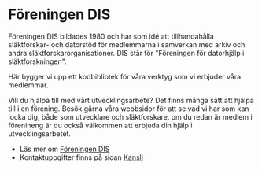 # Föreningen DIS

Föreningen DIS bildades 1980 och har som idé att tillhandahålla släktforskar- och datorstöd för medlemmarna i samverkan med arkiv och andra släktforskarorganisationer.
DIS står för "Föreningen för datorhjälp i släktforskningen".

Här bygger vi upp ett kodbibliotek för våra verktyg som vi erbjuder våra medlemmar.

Vill du hjälpa till med vårt utvecklingsarbete?
Det finns många sätt att hjälpa till i en förening. Besök gärna våra webbsidor för att se vad vi har som kan locka dig, både som utvecklare och släktforskare. om du redan är medlem i förenineng är du också välkommen att erbjuda din hjälp i utvecklingsarbetet.  

* Läs mer om [Föreningen DIS](https://www.dis.se/) 
* Kontaktuppgifter finns på sidan [Kansli](https://www.dis.se/kansli)
